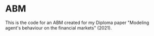 # ABM

This is the code for an ABM created for my Diploma paper "Modeling agent's behaviour on the financial markets" (2021).
